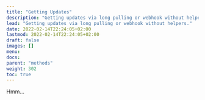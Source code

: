 ```yaml
---
title: "Getting Updates"
description: "Getting updates via long pulling or webhook without helpers."
lead: "Getting updates via long pulling or webhook without helpers."
date: 2022-02-14T22:24:05+02:00
lastmod: 2022-02-14T22:24:05+02:00
draft: false
images: []
menu:
docs:
parent: "methods"
weight: 302
toc: true
---
```


Hmm...
